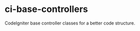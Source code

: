 ci-base-controllers
===================

CodeIgniter base controller classes for a better code structure.